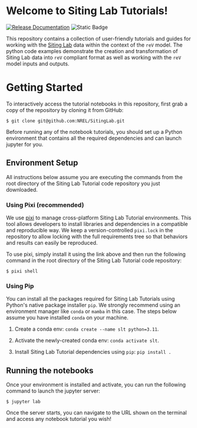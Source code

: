 # Welcome to Siting Lab Tutorials!

[![Release Documentation](https://github.com/NREL/SitingLab/actions/workflows/docs.yml/badge.svg)](https://nrel.github.io/SitingLab)
![Static Badge](https://img.shields.io/badge/SWR--24--95_%E2%80%9CSiting%20Lab%E2%80%9D-blue?label=NREL)


This repository contains a collection of user-friendly tutorials and guides for working with the [Siting Lab](https://data.openei.org/siting_lab)
data within the context of the `reV` model. The python code examples demonstrate the creation and transformation of
Siting Lab data into `reV` compliant format as well as working with the `reV` model inputs and outputs.


# Getting Started

To interactively access the tutorial notebooks in this repository,
first  grab a copy of the repository by cloning it from GitHub:

    $ git clone git@github.com:NREL/SitingLab.git

Before running any of the notebook tutorials, you should set up a Python environment that contains all the
required dependencies and can launch jupyter for you.

## Environment Setup

All instructions below assume you are executing the commands from the root directory
of the Siting Lab Tutorial code repository you just downloaded.

### Using Pixi (recommended)

We use [pixi](https://pixi.sh/latest/) to manage cross-platform Siting Lab Tutorial
environments. This tool allows developers to install libraries and dependencies in a
compatible and reproducible way. We keep a version-controlled ``pixi.lock``
in the repository to allow locking with the full requirements tree so that
behaviors and results can easily be reproduced.

To use pixi, simply install it using the link above and then run the following
command in the root directory of the Siting Lab Tutorial code repository:

    $ pixi shell


### Using Pip

You can install all the packages required for Siting Lab Tutorials using Python's
native package installer `pip`. We strongly recommend using an environment manager
like `conda` or  `mamba` in this case. The steps below assume you have installed
`conda` on your machine.

   1) Create a conda env: `conda create --name slt python=3.11`.

   2) Activate the newly-created conda env: `conda activate slt`.

   3) Install Siting Lab Tutorial dependencies using `pip`: `pip install .`


## Running the notebooks

Once your environment is installed and activate, you can run the following command to
launch the jupyter server:

    $ jupyter lab

Once the server starts, you can navigate to the URL shown on the terminal and access
any notebook tutorial you wish!
